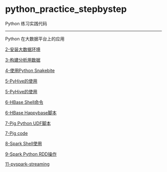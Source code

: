 # python_practice_stepbystep

Python 练习实践代码 

----------------------------------------------------------------------------------------------

Python 在大数据平台上的应用


[2-安装大数据环境](python-on-bigdata/chapter2_install_hadoop.md)  

[3-构建分析用数据](python-on-bigdata/chapter3_input_data_code.md)

[4-使用Python Snakebite](python-on-bigdata/chapter4_code.md)

[5-PyHive的使用](python-on-bigdata/chapter5_connect-hive.md)

[5-PyHive的使用](python-on-bigdata/chapter5_udf.py)

[6-HBase Shell命令](python-on-bigdata/chapter6_hbase_shell.md)

[6-HBase Happybase脚本](python-on-bigdata/chapter6_happybase.py)

[7-Pig Python UDF脚本](python-on-bigdata/chapter7_hello_world_udf.py)

[7-Pig code](python-on-bigdata/chapter7_pig_code.md)

[8-Spark Shell使用](python-on-bigdata/chapter8_sparkshell.md)

[9-Spark Python RDD操作](python-on-bigdata/chapter9_pyspark_rdd.md)

[11-pyspark-streaming](python-on-bigdata/chapter11_streaming_code.py)                    
